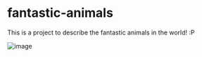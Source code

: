 # fantastic-animals
This is a project to describe the fantastic animals in the world! :P

![image](https://user-images.githubusercontent.com/72396372/153929073-d99886c8-03b5-4b2c-bd13-f419cb4b65bf.png)

